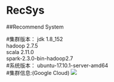 # RecSys
##Recommend System

#集群版本：
jdk 1.8_152<br/>
hadoop 2.7.5<br/>
scala 2.11.0<br/>
spark-2.3.0-bin-hadoop2.7<br/>
#系统版本：
ubuntu-17.10.1-server-amd64<br/>
#集群信息:(Google Cloud)
![](https://github.com/yuejinglove/RecSys/tree/master/bin/img.png)<br/>
